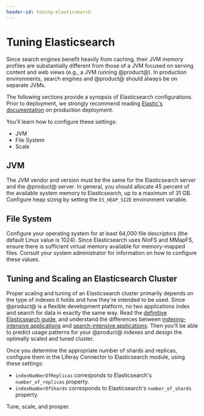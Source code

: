 ```yaml
---
header-id: tuning-elasticsearch
---
```


# Tuning Elasticsearch

Since search engines benefit heavily from caching, their JVM memory profiles are 
substantially different from those of a JVM focused on serving content and web 
views (e.g., a JVM running @product@). In production environments, search 
engines and @product@ should always be on separate JVMs. 

The following sections provide a synopsis of Elasticsearch configurations. Prior 
to deployment, we strongly recommend reading 
[Elastic's documentation](https://www.elastic.co/guide/en/elasticsearch/guide/current/index.html) 
on production deployment. 

You'll learn how to configure these settings: 

- JVM
- File System
- Scale

## JVM

The JVM vendor and version must be the same for the Elasticsearch server and the
@product@ server. In general, you should allocate 45 percent of the available
system memory to Elasticsearch, up to a maximum of 31 GB. Configure heap sizing
by setting the `ES_HEAP_SIZE` environment variable.

## File System

Configure your operating system for at least 64,000 file descriptors (the
default Linux value is 1024). Since Elasticsearch uses NioFS and MMapFS, ensure
there is sufficient virtual memory available for memory-mapped files. Consult
your system administrator for information on how to configure these values. 

## Tuning and Scaling an Elasticsearch Cluster

Proper scaling and tuning of an Elasticsearch cluster primarily depends on the
type of indexes it holds and how they're intended to be used. Since @product@ is
a flexible development platform, no two applications index and search for data
in exactly the same way. Read the 
[definitive Elasticsearch guide](https://www.elastic.co/guide/en/elasticsearch/guide/master/distributed-cluster.html),
and understand the differences between 
[indexing-intensive applications](https://www.elastic.co/guide/en/elasticsearch/reference/master/tune-for-indexing-speed.html)
and 
[search-intensive applications](https://www.elastic.co/guide/en/elasticsearch/reference/master/tune-for-search-speed.html).
Then you'll be able to predict usage patterns for your @product@ indexes and
design the optimally scaled and tuned cluster.

Once you determine the appropriate number of shards and replicas, configure them
in the Liferay Connector to Elasticsearch module, using these settings:

- `indexNumberOfReplicas` corresponds to Elasticsearch's `number_of_replicas`
    property.
- `indexNumberOfShards` corresponds to Elasticsearch's `number_of_shards`
    property.

Tune, scale, and prosper.
